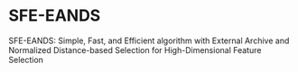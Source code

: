 # SFE-EANDS
SFE-EANDS: Simple, Fast, and Efficient algorithm with External Archive and Normalized Distance-based Selection for High-Dimensional Feature Selection
